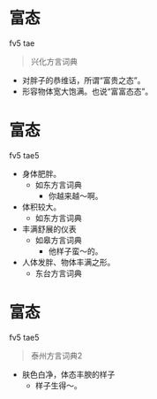 # 富态
fv5 tae
> 兴化方言词典
- 对胖子的恭维话，所谓“富贵之态”。
- 形容物体宽大饱满。也说“富富态态”。

# 富态
fv5 tae5
+ 身体肥胖。
  * 如东方言词典
    - 你越来越～啊。
+ 体积较大。
  * 如东方言词典
+ 丰满舒展的仪表
  * 如皋方言词典
    - 他样子蛮～的。
+ 人体发胖、物体丰满之形。
  * 东台方言词典

# 富态
fv5 tae5
> 泰州方言词典2
- 肤色白净，体态丰腴的样子
  - 样子生得～。
